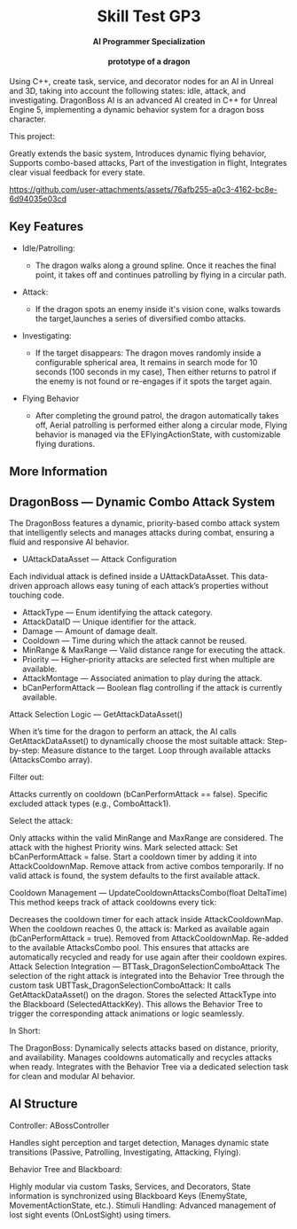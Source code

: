 <h1 align="center">
  Skill Test GP3
</h1>

<h4 align="center">
AI Programmer Specialization </h4>
<h4 align="center">prototype of a dragon </h4>

Using C++, create task, service, and decorator nodes for an AI in Unreal and 3D, taking into account the following states: idle, attack, and investigating.
DragonBoss AI is an advanced AI created in C++ for Unreal Engine 5, implementing a dynamic behavior system for a dragon boss character.

This project:

Greatly extends the basic system,
Introduces dynamic flying behavior,
Supports combo-based attacks,
Part of the investigation in flight,
Integrates clear visual feedback for every state.


https://github.com/user-attachments/assets/76afb255-a0c3-4162-bc8e-6d94035e03cd


## Key Features

* Idle/Patrolling:
  - The dragon walks along a ground spline.
    Once it reaches the final point, it takes off and continues patrolling by flying in a circular path.

* Attack:
  - If the dragon spots an enemy inside it's vision cone, walks towards the target,launches a series of diversified combo attacks.
  
* Investigating:
  - If the target disappears:
    The dragon moves randomly inside a configurable spherical area,
    It remains in search mode for 10 seconds (100 seconds in my case),
    Then either returns to patrol if the enemy is not found or re-engages if it spots the target again.

* Flying Behavior
  - After completing the ground patrol, the dragon automatically takes off,
    Aerial patrolling is performed either along a circular mode,
    Flying behavior is managed via the EFlyingActionState, with customizable flying durations.

## More Information

## DragonBoss — Dynamic Combo Attack System

The DragonBoss features a dynamic, priority-based combo attack system that intelligently selects and manages attacks during combat, ensuring a fluid and responsive AI behavior.

* UAttackDataAsset — Attack Configuration

Each individual attack is defined inside a UAttackDataAsset.
This data-driven approach allows easy tuning of each attack’s properties without touching code.

- AttackType — Enum identifying the attack category.
- AttackDataID — Unique identifier for the attack.
- Damage — Amount of damage dealt.
- Cooldown — Time during which the attack cannot be reused.
- MinRange & MaxRange — Valid distance range for executing the attack.
- Priority — Higher-priority attacks are selected first when multiple are available.
- AttackMontage — Associated animation to play during the attack.
- bCanPerformAttack — Boolean flag controlling if the attack is currently available.



Attack Selection Logic — GetAttackDataAsset()
  
When it’s time for the dragon to perform an attack, the AI calls GetAttackDataAsset() to dynamically choose the most suitable attack:
Step-by-step:
Measure distance to the target.
Loop through available attacks (AttacksCombo array).

Filter out:

Attacks currently on cooldown (bCanPerformAttack == false).
Specific excluded attack types (e.g., ComboAttack1).

Select the attack:

Only attacks within the valid MinRange and MaxRange are considered.
The attack with the highest Priority wins.
Mark selected attack:
Set bCanPerformAttack = false.
Start a cooldown timer by adding it into AttackCooldownMap.
Remove attack from active combos temporarily.
If no valid attack is found, the system defaults to the first available attack.

Cooldown Management — UpdateCooldownAttacksCombo(float DeltaTime)
This method keeps track of attack cooldowns every tick:

Decreases the cooldown timer for each attack inside AttackCooldownMap.
When the cooldown reaches 0, the attack is:
Marked as available again (bCanPerformAttack = true).
Removed from AttackCooldownMap.
Re-added to the available AttacksCombo pool.
This ensures that attacks are automatically recycled and ready for use again after their cooldown expires.
Attack Selection Integration — BTTask_DragonSelectionComboAttack
The selection of the right attack is integrated into the Behavior Tree through the custom task UBTTask_DragonSelectionComboAttack:
It calls GetAttackDataAsset() on the dragon.
Stores the selected AttackType into the Blackboard (SelectedAttackKey).
This allows the Behavior Tree to trigger the corresponding attack animations or logic seamlessly.

In Short:

The DragonBoss:
Dynamically selects attacks based on distance, priority, and availability.
Manages cooldowns automatically and recycles attacks when ready.
Integrates with the Behavior Tree via a dedicated selection task for clean and modular AI behavior.

## AI Structure

Controller: ABossController

Handles sight perception and target detection,
Manages dynamic state transitions (Passive, Patrolling, Investigating, Attacking, Flying).

Behavior Tree and Blackboard:

Highly modular via custom Tasks, Services, and Decorators,
State information is synchronized using Blackboard Keys (EnemyState, MovementActionState, etc.).
Stimuli Handling:
Advanced management of lost sight events (OnLostSight) using timers.
